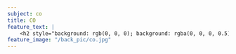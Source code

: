 ```yaml
---
subject: co
title: CO
feature_text: |
    <h2 style="background: rgb(0, 0, 0); background: rgba(0, 0, 0, 0.5); color: #f1f1f1; padding: 10px;">CO</h2>
feature_image: "/back_pic/co.jpg"
---
```


